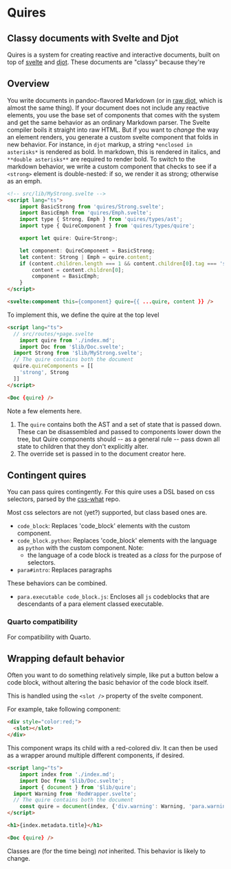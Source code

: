# Quires

## Classy documents with Svelte and Djot

Quires is a system for creating reactive and interactive documents, built on top of [svelte](https://svelte.dev)
and [djot](https://djot.net/). These documents are "classy" because they're 

## Overview

You write documents in pandoc-flavored Markdown (or in [raw djot](https://djot.net/), which is almost the same thing). If your document does not include any reactive elements, you use the base set of components that comes with the system and get the same behavior as an ordinary Markdown parser. The Svelte compiler boils it straight into raw HTML. But if you want to *change* the way an element renders, you generate a custom svelte component that folds 
in new behavior. For instance, in `djot` markup, a string `*enclosed in asterisks*` is rendered as bold. In markdown, this is rendered in italics, and `**double asterisks**` are required to render bold. To switch to the markdown behavior, we write a custom component that checks to see if a `<strong>` element is double-nested: if so, we render it as strong; otherwise as an emph.

```html
<!-- src/lib/MyStrong.svelte -->
<script lang="ts">
	import BasicStrong from 'quires/Strong.svelte';
	import BasicEmph from 'quires/Emph.svelte';
	import type { Strong, Emph } from 'quires/types/ast';
	import type { QuireComponent } from 'quires/types/quire';

	export let quire: Quire<Strong>;

	let component: QuireComponent = BasicStrong;
	let content: Strong | Emph = quire.content;
	if (content.children.length === 1 && content.children[0].tag === 'strong') {
		content = content.children[0];
		component = BasicEmph;
	}
</script>

<svelte:component this={component} quire={{ ...quire, content }} />
```

To implement this, we define the quire at the top level

```html
<script lang="ts">
  // src/routes/+page.svelte
	import quire from './index.md';
	import Doc from '$lib/Doc.svelte';
  import Strong from '$lib/MyStrong.svelte';
  // The quire contains both the document 
  quire.quireComponents = [[
    'strong', Strong
  ]]
</script>

<Doc {quire} />

```

Note a few elements here. 

1. The `quire` contains both the AST and a set of state that is passed down. These can be disassembled 
   and passed to components lower down the tree, but Quire components should -- as a general rule --
   pass down all state to children that they don't explicitly alter.
2. The override set is passed in to the document creator here.

## Contingent quires

You can pass quires contingently. For this quire uses a DSL based on css selectors, parsed by the [css-what](https://github.com/fb55/css-what#readme) repo.

Most css selectors are not (yet?) supported, but class based ones are.

* `code_block`: Replaces 'code_block' elements with the custom component.
* `code_block.python`: Replaces 'code_block' elements with the language as `python` with the custom component.
   Note:
   * the language of a code block is treated as a *class* for the purpose of selectors.
* `para#intro`: Replaces paragraphs 

These behaviors can be combined.

* `para.executable code_block.js`: Encloses all `js` codeblocks that are descendants of a para element classed executable.

### Quarto compatibility

For compatibility with Quarto. 

## Wrapping default behavior

Often you want to do something relatively simple, like put a button below a code block, without altering 
the basic behavior of the code block itself.

This is handled using the `<slot />` property of the svelte component.

For example, take following component:

```html
<div style="color:red;">
  <slot></slot>
</div>
```

This component wraps its child with a red-colored div. It can then be used
as a wrapper around multiple different components, if desired.

```html
<script lang="ts">
	import index from './index.md';
	import Doc from '$lib/Doc.svelte';
	import { document } from '$lib/quire';
  import Warning from 'RedWrapper.svelte';
  // The quire contains both the document 
	const quire = document(index, {'div.warning': Warning, 'para.warning': Warning});
</script>

<h1>{index.metadata.title}</h1>

<Doc {quire} />
```


Classes are (for the time being) *not* inherited. This behavior is likely to change.